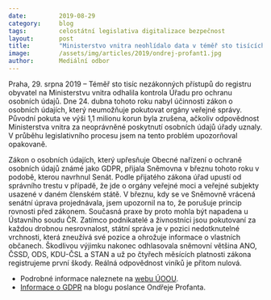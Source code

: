 ```yaml
---
date:         2019-08-29
category:     blog
tags:         celostátní legislativa digitalizace bezpečnost
layout:       post
title:        "Ministerstvo vnitra neohlídalo data v téměř sto tisících případech, pokuta mu ale nehrozí"
image:        /assets/img/articles/2019/ondrej-profant1.jpg
author:       Mediální odbor
---
```



Praha, 29. srpna 2019 – Téměř sto tisíc nezákonných přístupů do registru obyvatel na Ministerstvu vnitra odhalila kontrola Úřadu pro ochranu osobních údajů. Dne 24. dubna tohoto roku nabyl účinnosti zákon o osobních údajích, který neumožňuje pokutovat orgány veřejné správy. Původní pokuta ve výši 1,1 milionu korun byla zrušena, ačkoliv odpovědnost Ministerstva vnitra za neoprávněné poskytnutí osobních údajů úřady uznaly. V průběhu legislativního procesu jsem na tento problém upozorňoval opakovaně. 



Zákon o osobních údajích, který upřesňuje Obecné nařízení o ochraně osobních údajů známé jako GDPR, přijala Sněmovna v březnu tohoto roku v podobě, kterou navrhnul Senát. Podle přijatého zákona úřad upustí od správního trestu v případě, že jde o orgány veřejné moci a veřejné subjekty usazené v daném členském státě. V březnu, kdy se ve Sněmovně vrácená senátní úprava projednávala, jsem upozornil na to, že porušuje princip rovnosti před zákonem. Současná praxe by proto mohla být napadena u Ústavního soudu ČR. Zatímco podnikatelé a živnostníci jsou pokutovaní za každou drobnou nesrovnalost, státní správa je v pozici nedotknutelné vrchnosti, která zneužívá své pozice a ohrožuje informace o vlastních občanech. Škodlivou výjimku nakonec odhlasovala sněmovní většina ANO, ČSSD, ODS, KDU-ČSL a STAN a už po čtyřech měsících platnosti zákona registrujeme první škody. Reálná odpovědnost viníků je přitom nulová.


* Podrobné informace naleznete na [webu ÚOOU](https://www.uoou.cz/uoou-nemohl-udelit-pokutu-ministerstvu-neumoznuje-mu-to-zakon/d-35454).
* [Informace o GDPR](https://www.profant.eu/2019/prinos-gdpr.html) na blogu poslance Ondřeje Profanta.
